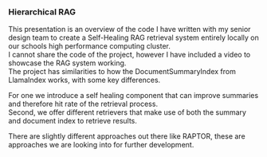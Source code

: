 ### Hierarchical RAG

This presentation is an overview of the code I have written with my senior design team to create a Self-Healing RAG retrieval system entirely locally on our schools high performance computing cluster.    
I cannot share the code of the project, however I have included a video to showcase the RAG system working.   
The project has similarities to how the DocumentSummaryIndex from LlamaIndex works, with some key differences.

For one we introduce a self healing component that can improve summaries and therefore hit rate of the retrieval process.   
Second, we offer different retrievers that make use of both the summary and document index to retrieve results.   

There are slightly different approaches out there like RAPTOR, these are approaches we are looking into for further development.
